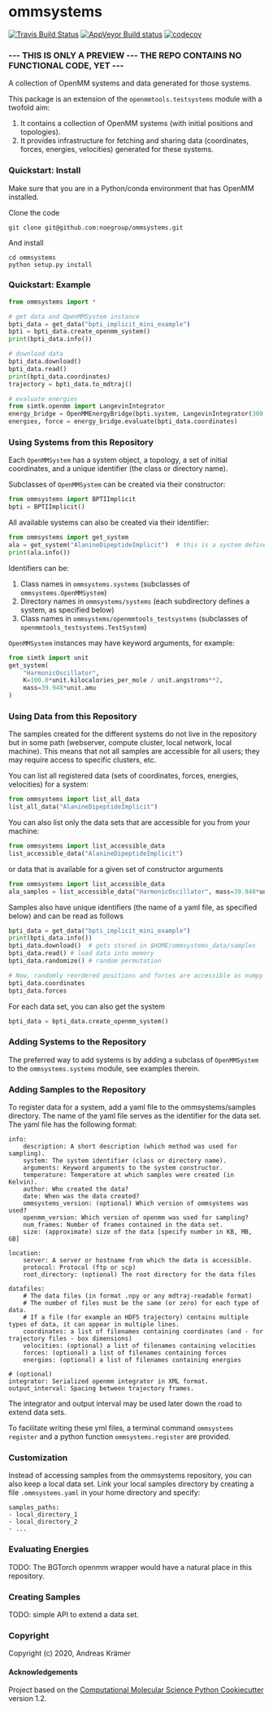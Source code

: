 ommsystems
==============================
[//]: # (Badges)
[![Travis Build Status](https://travis-ci.com/REPLACE_WITH_OWNER_ACCOUNT/ProjectName.svg?branch=master)](https://travis-ci.com/REPLACE_WITH_OWNER_ACCOUNT/ProjectName)
[![AppVeyor Build status](https://ci.appveyor.com/api/projects/status/REPLACE_WITH_APPVEYOR_LINK/branch/master?svg=true)](https://ci.appveyor.com/project/REPLACE_WITH_OWNER_ACCOUNT/ProjectName/branch/master)
[![codecov](https://codecov.io/gh/REPLACE_WITH_OWNER_ACCOUNT/ProjectName/branch/master/graph/badge.svg)](https://codecov.io/gh/REPLACE_WITH_OWNER_ACCOUNT/ProjectName/branch/master)


### --- THIS IS ONLY A PREVIEW --- THE REPO CONTAINS NO FUNCTIONAL CODE, YET ---

A collection of OpenMM systems and data generated for those systems.

This package is an extension of the `openmmtools.testsystems` module with a twofold aim:
1) It contains a collection of OpenMM systems (with initial positions and topologies).
2) It provides infrastructure for fetching and sharing data (coordinates, forces, energies, velocities)
generated for these systems.

### Quickstart: Install
Make sure that you are in a Python/conda environment that has OpenMM installed.

Clone the code
```
git clone git@github.com:noegroup/ommsystems.git
```

And install
```
cd ommsystems
python setup.py install
```


### Quickstart: Example
```python
from ommsystems import *

# get data and OpenMMSystem instance
bpti_data = get_data("bpti_implicit_mini_example")
bpti = bpti_data.create_openmm_system()
print(bpti_data.info())

# download data
bpti_data.download()
bpti_data.read()
print(bpti_data.coordinates)
trajectory = bpti_data.to_mdtraj()

# evaluate energies
from simtk.openmm import LangevinIntegrator
energy_bridge = OpenMMEnergyBridge(bpti.system, LangevinIntegrator(300,1,0.0002))
energies, force = energy_bridge.evaluate(bpti_data.coordinates)
```

### Using Systems from this Repository

Each `OpenMMSystem` has a system object, a topology, a set of initial coordinates, and a unique identifier (the class 
or directory name).

Subclasses of `OpenMMSystem` can be created via their constructor:
```python
from ommsystems import BPTIImplicit
bpti = BPTIImplicit()
```

All available systems can also be created via their identifier:

```python
from ommsystems import get_system
ala = get_system("AlanineDipeptideImplicit")  # this is a system defined in openmmtools_testsystems
print(ala.info())
```

Identifiers can be:
1) Class names in `ommsystems.systems` (subclasses of `ommsystems.OpenMMSystem`)
2) Directory names in `ommsystems/systems` (each subdirectory defines a system, as specified below)
3) Class names in `ommsystems/openmmtools_testsystems` (subclasses of `openmmtools_testsystems.TestSystem`)

`OpenMMSystem` instances may have keyword arguments, for example:

```python
from simtk import unit
get_system(
    "HarmonicOscillator", 
    K=100.0*unit.kilocalories_per_mole / unit.angstroms**2, 
    mass=39.948*unit.amu
)
```


### Using Data from this Repository

The samples created for the different systems do not live in the repository 
but in some path (webserver, compute cluster, local network, local machine).
This means that not all samples are accessible for all users; they may require access to specific clusters, etc.

You can list all registered data (sets of coordinates, forces, energies, velocities) for a system:

```python
from ommsystems import list_all_data
list_all_data("AlanineDipeptideImplicit")
```

You can also list only the data sets that are accessible for you from your machine:

```python
from ommsystems import list_accessible_data
list_accessible_data("AlanineDipeptideImplicit")
```

or data that is available for a given set of constructor arguments

```python
from ommsystems import list_accessible_data
ala_samples = list_accessible_data("HarmonicOscillator", mass=39.948*unit.amu)
```

Samples also have unique identifiers (the name of a yaml file, as specified below) and can be read as follows 
```python
bpti_data = get_data("bpti_implicit_mini_example")
print(bpti_data.info())
bpti_data.download()  # gets stored in $HOME/ommsystems_data/samples
bpti_data.read() # load data into memory
bpti_data.randomize() # random permutation

# Now, randomly reordered positions and forces are accessible as numpy arrays
bpti_data.coordinates
bpti_data.forces
```

For each data set, you can also get the system
```python
bpti_data = bpti_data.create_openmm_system()
```


### Adding Systems to the Repository

The preferred way to add systems is by adding a subclass of `OpenMMSystem` to the `ommsystems.systems` module, 
see examples therein. 

### Adding Samples to the Repository

To register data for a system, add a yaml file to the ommsystems/samples directory.
The name of the yaml file serves as the identifier for the data set. The yaml file has the following format:

```
info:
    description: A short description (which method was used for sampling).
    system: The system identifier (class or directory name).
    arguments: Keyword arguments to the system constructor.
    temperature: Temperature at which samples were created (in Kelvin).
    author: Who created the data?
    date: When was the data created?
    ommsystems_version: (optional) Which version of ommsystems was used?
    openmm_version: Which version of openmm was used for sampling?
    num_frames: Number of frames contained in the data set.
    size: (approximate) size of the data [specify number in KB, MB, GB]

location:
    server: A server or hostname from which the data is accessible.
    protocol: Protocol (ftp or scp)
    root_directory: (optional) The root directory for the data files

datafiles:  
    # The data files (in format .npy or any mdtraj-readable format)
    # The number of files must be the same (or zero) for each type of data.
    # If a file (for example an HDF5 trajectory) contains multiple types of data, it can appear in multiple lines.
    coordinates: a list of filenames containing coordinates (and - for trajectory files - box dimensions)
    velocities: (optional) a list of filenames containing velocities
    forces: (optional) a list of filenames containing forces
    energies: (optional) a list of filenames containing energies

# (optional)
integrator: Serialized openmm integrator in XML format.
output_interval: Spacing between trajectory frames.
```

The integrator and output interval may be used later down the road to extend data sets.

To facilitate writing these yml files, a terminal command `ommsystems register` and a python function
`ommsystems.register` are provided.


### Customization

Instead of accessing samples from the ommsystems repository, you can also keep a local data set.
Link your local samples directory by creating a file `.ommsystems.yaml` in your home directory and specify:

```
samples_paths:
- local_directory_1
- local_directory_2
- ...
```

### Evaluating Energies

TODO: The BGTorch openmm wrapper would have a natural place in this repository.

### Creating Samples

TODO: simple API to extend a data set.

### Copyright

Copyright (c) 2020, Andreas Krämer


#### Acknowledgements
 
Project based on the 
[Computational Molecular Science Python Cookiecutter](https://github.com/molssi/cookiecutter-cms) version 1.2.
